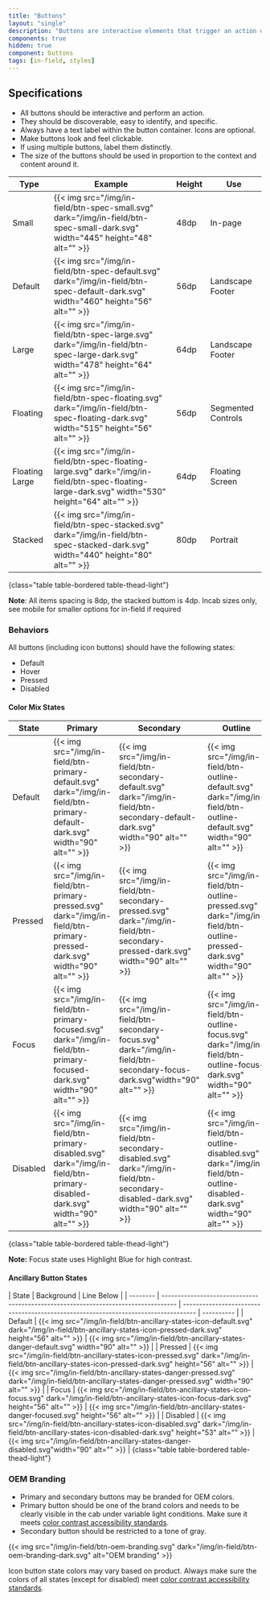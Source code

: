 ```yaml
---
title: "Buttons"
layout: "single"
description: "Buttons are interactive elements that trigger an action or an event."
components: true
hidden: true
component: buttons
tags: [in-field, styles]
---
```


<style>
body[data-url*="/buttons/"] #menu-left a[href*=radio-buttons] {
  background-color: transparent !important;
}
main td p,
main td p img {
  text-align: center;
}
</style>

## Specifications

- All buttons should be interactive and perform an action.
- They should be discoverable, easy to identify, and specific.
- Always have a text label within the button container. Icons are optional.
- Make buttons look and feel clickable.
- If using multiple buttons, label them distinctly.
- The size of the buttons should be used in proportion to the context and content around it.

<!-- prettier-ignore-start -->
| Type           | Example                                                                                                                                          | Height | Use |
|----------------| ------------------------------------------------------------------------------------------------------------------------------------------------ | ------ |-----------  |
| Small          | {{< img src="/img/in-field/btn-spec-small.svg" dark="/img/in-field/btn-spec-small-dark.svg" width="445" height="48" alt="" >}}                   | 48dp   | In-page |
| Default        | {{< img src="/img/in-field/btn-spec-default.svg" dark="/img/in-field/btn-spec-default-dark.svg" width="460" height="56" alt="" >}}               | 56dp   | Landscape Footer |
| Large          | {{< img src="/img/in-field/btn-spec-large.svg" dark="/img/in-field/btn-spec-large-dark.svg" width="478" height="64" alt="" >}}                   | 64dp   | Landscape Footer |
| Floating       | {{< img src="/img/in-field/btn-spec-floating.svg" dark="/img/in-field/btn-spec-floating-dark.svg" width="515" height="56" alt="" >}}             | 56dp   | Segmented Controls |
| Floating Large | {{< img src="/img/in-field/btn-spec-floating-large.svg" dark="/img/in-field/btn-spec-floating-large-dark.svg" width="530" height="64" alt="" >}} | 64dp   | Floating Screen |
| Stacked        | {{< img src="/img/in-field/btn-spec-stacked.svg" dark="/img/in-field/btn-spec-stacked-dark.svg" width="440" height="80" alt="" >}}               | 80dp   | Portrait |
{class="table table-bordered table-thead-light"}
<!-- prettier-ignore-end -->

**Note**: All items spacing is 8dp, the stacked buttom is 4dp. Incab sizes only, see mobile for smaller options for in-field if required

### Behaviors

All buttons (including icon buttons) should have the following states:

- Default
- Hover
- Pressed
- Disabled

#### Color Mix States

<!-- prettier-ignore-start -->
| State    | Primary                                         | Secondary                                  | Outline    | Text Only |
| -------- | ----------------------------------------------- | ------------------------------------------ | ---------- |----------|
| Default  | {{< img src="/img/in-field/btn-primary-default.svg" dark="/img/in-field/btn-primary-default-dark.svg" width="90" alt="" >}} | {{< img src="/img/in-field/btn-secondary-default.svg" dark="/img/in-field/btn-secondary-default-dark.svg" width="90" alt="" >}} | {{< img src="/img/in-field/btn-outline-default.svg" dark="/img/in-field/btn-outline-default.svg" width="90" alt="" >}} | {{< img src="/img/in-field/btn-text-only-default.svg" dark="/img/in-field/btn-text-only-default-dark.svg"  width="90" alt="" >}} |
| Pressed   | {{< img src="/img/in-field/btn-primary-pressed.svg" dark="/img/in-field/btn-primary-pressed-dark.svg" width="90" alt="" >}} | {{< img src="/img/in-field/btn-secondary-pressed.svg" dark="/img/in-field/btn-secondary-pressed-dark.svg" width="90" alt="" >}} | {{< img src="/img/in-field/btn-outline-pressed.svg" dark="/img/in-field/btn-outline-pressed-dark.svg" width="90" alt="" >}} |{{< img src="/img/in-field/btn-text-only-pressed.svg" dark="/img/in-field/btn-text-only-pressed-dark.svg" width="90" alt="" >}} |
| Focus | {{< img src="/img/in-field/btn-primary-focused.svg" dark="/img/in-field/btn-primary-focused-dark.svg" width="90" alt="" >}} | {{< img src="/img/in-field/btn-secondary-focus.svg" dark="/img/in-field/btn-secondary-focus-dark.svg"width="90" alt="" >}} | {{< img src="/img/in-field/btn-outline-focus.svg" dark="/img/in-field/btn-outline-focus-dark.svg" width="90" alt="" >}} |{{< img src="/img/in-field/btn-text-only-focus.svg" dark="/img/in-field/btn-text-only-focus-dark.svg" width="90" alt="" >}} |
| Disabled | {{< img src="/img/in-field/btn-primary-disabled.svg" dark="/img/in-field/btn-primary-disabled-dark.svg" width="90" alt="" >}} | {{< img src="/img/in-field/btn-secondary-disabled.svg" dark="/img/in-field/btn-secondary-disabled-dark.svg" width="90" alt="" >}} | {{< img src="/img/in-field/btn-outline-disabled.svg" dark="/img/in-field/btn-outline-disabled-dark.svg" width="90" alt="" >}} |{{< img src="/img/in-field/btn-text-only-disabled.svg" dark="/img/in-field/btn-text-only-disabled-dark.svg" width="90" alt="" >}} |
{class="table table-bordered table-thead-light"}
<!-- prettier-ignore-end -->

**Note:** Focus state uses Highlight Blue for high contrast.

#### Ancillary Button States

<!-- prettier-ignore-start -->
| State    | Background                                                                         | Line Below                                                                         |
| -------- | ---------------------------------------------------------------------------------- | ---------------------------------------------------------------------------------- | ---------- |
| Default  | {{< img src="/img/in-field/btn-ancillary-states-icon-default.svg" dark="/img/in-field/btn-ancillary-states-icon-pressed-dark.svg" height="56" alt="" >}}   | {{< img src="/img/in-field/btn-ancillary-states-danger-default.svg" width="90" alt="" >}} | 
| Pressed  | {{< img src="/img/in-field/btn-ancillary-states-icon-pressed.svg" dark="/img/in-field/btn-ancillary-states-icon-pressed-dark.svg" height="56" alt="" >}}   | {{< img src="/img/in-field/btn-ancillary-states-danger-pressed.svg" dark="/img/in-field/btn-ancillary-states-danger-pressed.svg" width="90" alt="" >}} |
| Focus    | {{< img src="/img/in-field/btn-ancillary-states-icon-focus.svg" dark="/img/in-field/btn-ancillary-states-icon-focus-dark.svg" height="56" alt="" >}}       | {{< img src="/img/in-field/btn-ancillary-states-danger-focused.svg" height="56" alt="" >}}  | 
| Disabled | {{< img src="/img/in-field/btn-ancillary-states-icon-disabled.svg" dark="/img/in-field/btn-ancillary-states-icon-disabled-dark.svg" height="53" alt="" >}} | {{< img src="/img/in-field/btn-ancillary-states-danger-disabled.svg"width="90" alt="" >}} | 
{class="table table-bordered table-thead-light"}
<!-- prettier-ignore-end -->

### OEM Branding

- Primary and secondary buttons may be branded for OEM colors.
- Primary button should be one of the brand colors and needs to be clearly visible in the cab under variable light conditions. Make sure it meets [color contrast accessibility standards](/foundations/accessibility/).
- Secondary button should be restricted to a tone of gray.

{{< img src="/img/in-field/btn-oem-branding.svg" dark="/img/in-field/btn-oem-branding-dark.svg" alt="OEM branding" >}}

Icon button state colors may vary based on product. Always make sure the colors of all states (except for disabled) meet [color contrast accessibility standards](/foundations/accessibility/).
